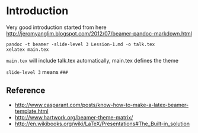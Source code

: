 # Introduction #
Very good introduction started from here
 http://jeromyanglim.blogspot.com/2012/07/beamer-pandoc-markdown.html

	pandoc -t beamer -slide-level 3 Lession-1.md -o talk.tex
	xelatex main.tex 

`main.tex` will include talk.tex automatically, main.tex defines the theme

`slide-level 3` means `###`

## Reference #
* http://www.casparant.com/posts/know-how-to-make-a-latex-beamer-template.html
* http://www.hartwork.org/beamer-theme-matrix/
* http://en.wikibooks.org/wiki/LaTeX/Presentations#The_Built-in_solution